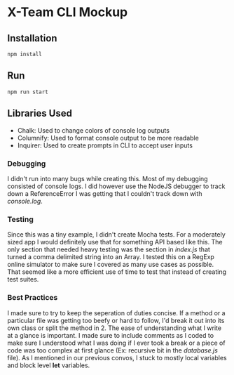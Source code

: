 # X-Team CLI Mockup

## Installation
```
npm install
```

## Run
```
npm run start
```

## Libraries Used

- Chalk: Used to change colors of console log outputs
- Columnify: Used to format console output to be more readable
- Inquirer: Used to create prompts in CLI to accept user inputs

### Debugging

I didn't run into many bugs while creating this. Most of my debugging consisted of console logs. I did however use the NodeJS debugger to track down a ReferenceError I was getting that I couldn't track down with *console.log*.

### Testing

Since this was a tiny example, I didn't create Mocha tests. For a moderately sized app I would definitely use that for something API based like this. The only section that needed heavy testing was the section in *index.js* that turned a comma delimited string into an Array. I tested this on a RegExp online simulator to make sure I covered as many use cases as possible. That seemed like a more efficient use of time to test that instead of creating test suites.

### Best Practices

I made sure to try to keep the seperation of duties concise. If a method or a particular file was getting too beefy or hard to follow, I'd break it out into its own class or split the method in 2. The ease of understanding what I write at a glance is important. I made sure to include comments as I coded to make sure I understood what I was doing if I ever took a break or a piece of code was too complex at first glance (Ex: recursive bit in the *database.js* file). As I mentioned in our previous convos, I stuck to mostly local variables and block level **let** variables.